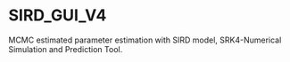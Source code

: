 # SIRD_GUI_V4
MCMC estimated parameter estimation with SIRD model, SRK4-Numerical Simulation and Prediction Tool.
